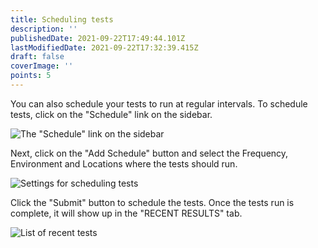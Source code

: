 ```yaml
---
title: Scheduling tests
description: ''
publishedDate: 2021-09-22T17:49:44.101Z
lastModifiedDate: 2021-09-22T17:32:39.415Z
draft: false
coverImage: ''
points: 5
---
```


You can also schedule your tests to run at regular intervals. To schedule tests, click on the "Schedule" link on the sidebar.

![The "Schedule" link on the sidebar](https://raw.githubusercontent.com/RapidAPI/DevRel-Stack-Data/production/learn/courses/rapidapi-testing/images/image11.png)

Next, click on the "Add Schedule" button and select the Frequency, Environment and Locations where the tests should run.

![Settings for scheduling tests](https://raw.githubusercontent.com/RapidAPI/DevRel-Stack-Data/production/learn/courses/rapidapi-testing/images/image12.png)

Click the "Submit" button to schedule the tests. Once the tests run is complete, it will show up in the "RECENT RESULTS" tab.

![List of recent tests](https://raw.githubusercontent.com/RapidAPI/DevRel-Stack-Data/production/learn/courses/rapidapi-testing/images/image13.png)
